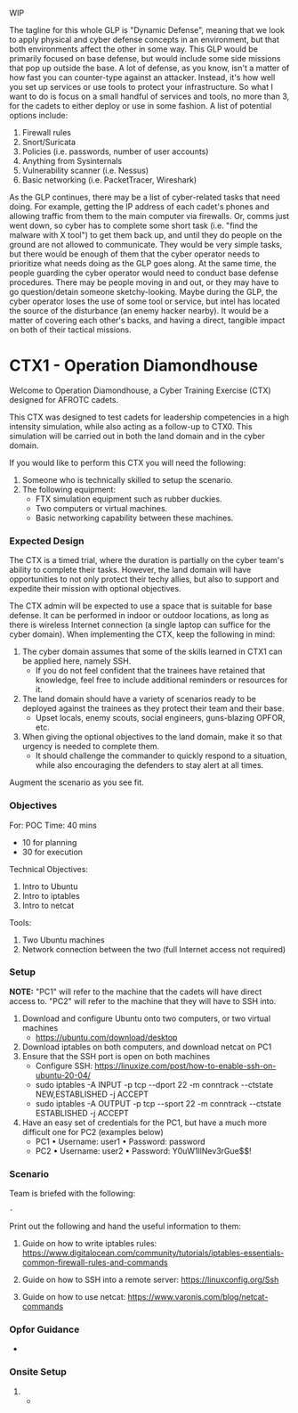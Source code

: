 WIP

The tagline for this whole GLP is "Dynamic Defense", meaning that we look to apply physical and cyber defense concepts in an environment, but that both environments affect the other in some way. This GLP would be primarily focused on base defense, but would include some side missions that pop up outside the base.
A lot of defense, as you know, isn't a matter of how fast you can counter-type against an attacker. Instead, it's how well you set up services or use tools to protect your infrastructure. So what I want to do is focus on a small handful of services and tools, no more than 3, for the cadets to either deploy or use in some fashion. A list of potential options include:

1. Firewall rules
2. Snort/Suricata
3. Policies (i.e. passwords, number of user accounts)
4. Anything from Sysinternals
5. Vulnerability scanner (i.e. Nessus)
6. Basic networking (i.e. PacketTracer, Wireshark)

As the GLP continues, there may be a list of cyber-related tasks that need doing. For example, getting the IP address of each cadet's phones and allowing traffic from them to the main computer via firewalls. Or, comms just went down, so cyber has to complete some short task (i.e. "find the malware with X tool") to get them back up, and until they do people on the ground are not allowed to communicate. They would be very simple tasks, but there would be enough of them that the cyber operator needs to prioritize what needs doing as the GLP goes along.
At the same time, the people guarding the cyber operator would need to conduct base defense procedures. There may be people moving in and out, or they may have to go question/detain someone sketchy-looking. Maybe during the GLP, the cyber operator loses the use of some tool or service, but intel has located the source of the disturbance (an enemy hacker nearby). It would be a matter of covering each other's backs, and having a direct, tangible impact on both of their tactical missions.

# CTX1 - Operation Diamondhouse

Welcome to Operation Diamondhouse, a Cyber Training Exercise (CTX) designed for AFROTC cadets.

This CTX was designed to test cadets for leadership competencies in a high intensity simulation, while also acting as a follow-up to CTX0. This simulation will be carried out in both the land domain and in the cyber domain.

If you would like to perform this CTX you will need the following:

1. Someone who is technically skilled to setup the scenario.
2. The following equipment:
    - FTX simulation equipment such as rubber duckies.
    - Two computers or virtual machines.
    - Basic networking capability between these machines.

### Expected Design

The CTX is a timed trial, where the duration is partially on the cyber team's ability to complete their tasks. However, the land domain will have opportunities to not only protect their techy allies, but also to support and expedite their mission with optional objectives.

The CTX admin will be expected to use a space that is suitable for base defense. It can be performed in indoor or outdoor locations, as long as there is wireless Internet connection (a single laptop can suffice for the cyber domain). When implementing the CTX, keep the following in mind:

1. The cyber domain assumes that some of the skills learned in CTX1 can be applied here, namely SSH.
    - If you do not feel confident that the trainees have retained that knowledge, feel free to include additional reminders or resources for it.
2. The land domain should have a variety of scenarios ready to be deployed against the trainees as they protect their team and their base.
    - Upset locals, enemy scouts, social engineers, guns-blazing OPFOR, etc.
3. When giving the optional objectives to the land domain, make it so that urgency is needed to complete them.
    - It should challenge the commander to quickly respond to a situation, while also encouraging the defenders to stay alert at all times.

Augment the scenario as you see fit.

### Objectives

For: POC
Time: 40 mins
 - 10 for planning
 - 30 for execution

Technical Objectives:
1. Intro to Ubuntu
2. Intro to iptables
3. Intro to netcat

Tools:
1. Two Ubuntu machines
2. Network connection between the two (full Internet access not required)

### Setup

**NOTE:** "PC1" will refer to the machine that the cadets will have direct access to. "PC2" will refer to the machine that they will have to SSH into.

1. Download and configure Ubuntu onto two computers, or two virtual machines
    - https://ubuntu.com/download/desktop
2. Download iptables on both computers, and download netcat on PC1
3. Ensure that the SSH port is open on both machines
    - Configure SSH: https://linuxize.com/post/how-to-enable-ssh-on-ubuntu-20-04/
    - sudo iptables -A INPUT -p tcp --dport 22 -m conntrack --ctstate NEW,ESTABLISHED -j ACCEPT
    - sudo iptables -A OUTPUT -p tcp --sport 22 -m conntrack --ctstate ESTABLISHED -j ACCEPT
4. Have an easy set of credentials for the PC1, but have a much more difficult one for PC2 (examples below)
    - PC1
        • Username: user1
        • Password: password
    - PC2
        • Username: user2
        • Password: Y0uW1llNev3rGue$$!

### Scenario

Team is briefed with the following:

    -

Print out the following and hand the useful information to them:

1. Guide on how to write iptables rules: https://www.digitalocean.com/community/tutorials/iptables-essentials-common-firewall-rules-and-commands

2. Guide on how to SSH into a remote server: https://linuxconfig.org/Ssh

3. Guide on how to use netcat: https://www.varonis.com/blog/netcat-commands

### Opfor Guidance

-

### Onsite Setup
1. -
